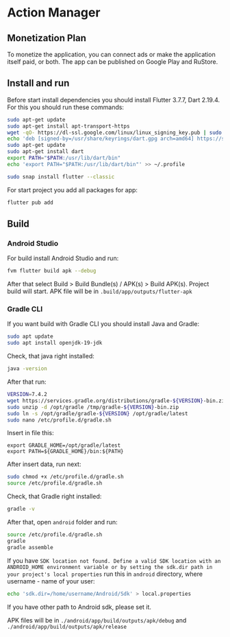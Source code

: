 # Action Manager

## Monetization Plan
To monetize the application, you can connect ads or make the application itself paid, or both.
The app can be published on Google Play and RuStore.

## Install and run
Before start install dependencies you should install Flutter 3.7.7, Dart 2.19.4.
For this you should run these commands:

```bash
sudo apt-get update
sudo apt-get install apt-transport-https
wget -qO- https://dl-ssl.google.com/linux/linux_signing_key.pub | sudo gpg --dearmor -o /usr/share/keyrings/dart.gpg
echo 'deb [signed-by=/usr/share/keyrings/dart.gpg arch=amd64] https://storage.googleapis.com/download.dartlang.org/linux/debian stable main' | sudo tee /etc/apt/sources.list.d/dart_stable.list
sudo apt-get update
sudo apt-get install dart
export PATH="$PATH:/usr/lib/dart/bin"
echo 'export PATH="$PATH:/usr/lib/dart/bin"' >> ~/.profile

sudo snap install flutter --classic
```

For start project you add all packages for app:

```bash
flutter pub add
```

## Build

### Android Studio
For build install Android Studio and run:

```bash
fvm flutter build apk --debug
```

After that select Build > Build Bundle(s) / APK(s) > Build APK(s). Project build will start.
APK file will be in ``.build/app/outputs/flutter-apk``

### Gradle CLI

If you want build with Gradle CLI you should install Java and Gradle:

```bash
sudo apt update
sudo apt install openjdk-19-jdk
```

Check, that java right installed:

```bash
java -version
```

After that run:

```bash
VERSION=7.4.2
wget https://services.gradle.org/distributions/gradle-${VERSION}-bin.zip -P /tmp
sudo unzip -d /opt/gradle /tmp/gradle-${VERSION}-bin.zip
sudo ln -s /opt/gradle/gradle-${VERSION} /opt/gradle/latest
sudo nano /etc/profile.d/gradle.sh
```

Insert in file this:

```
export GRADLE_HOME=/opt/gradle/latest
export PATH=${GRADLE_HOME}/bin:${PATH}
```

After insert data, run next:

```bash
sudo chmod +x /etc/profile.d/gradle.sh
source /etc/profile.d/gradle.sh
```

Check, that Gradle right installed:

```bash
gradle -v
```

After that, open ``android`` folder and run:

```bash
source /etc/profile.d/gradle.sh
gradle
gradle assemble
```

If you have ``SDK location not found. Define a valid SDK location with an ANDROID_HOME environment variable or by setting the sdk.dir path in your project's local properties``
run this in ``android`` directory, where username - name of your user:

```bash
echo 'sdk.dir=/home/username/Android/Sdk' > local.properties
```

If you have other path to Android sdk, please set it.

APK files will be in ``./android/app/build/outputs/apk/debug`` and ``./android/app/build/outputs/apk/release``
